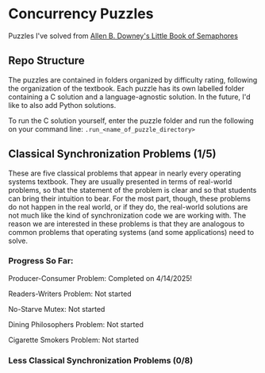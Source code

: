# Concurrency Puzzles
Puzzles I've solved from [Allen B. Downey's Little Book of Semaphores](https://drive.google.com/file/d/1UOIBXuBUT_zSUXud03OGzXrT9_W9MCcP/view?usp=sharing)

## Repo Structure

The puzzles are contained in folders organized by difficulty rating, following the organization of the textbook. Each puzzle has its own labelled folder containing a C solution and a language-agnostic solution. In the future, I'd like to also add Python solutions.

To run the C solution yourself, enter the puzzle folder and run the following on your command line:
`.run_<name_of_puzzle_directory>`

## Classical Synchronization Problems (1/5)

These are five classical problems that appear in nearly every operating systems textbook. They are usually presented in terms of real-world problems, so that the statement of the problem is clear and so that students can bring their intuition to bear. For the most part, though, these problems do not happen in the real world, or if they do, the real-world solutions are not much like the kind of synchronization code we are working with. The reason we are interested in these problems is that they are analogous to common problems that operating systems (and some applications) need to solve.

### Progress So Far:

Producer-Consumer Problem: Completed on 4/14/2025!

Readers-Writers Problem: Not started

No-Starve Mutex: Not started

Dining Philosophers Problem: Not started

Cigarette Smokers Problem: Not started

### Less Classical Synchronization Problems (0/8)
